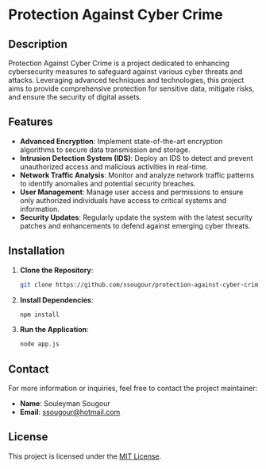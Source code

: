 # Protection Against Cyber Crime

## Description

Protection Against Cyber Crime is a project dedicated to enhancing cybersecurity measures to safeguard against various cyber threats and attacks. Leveraging advanced techniques and technologies, this project aims to provide comprehensive protection for sensitive data, mitigate risks, and ensure the security of digital assets.

## Features

- **Advanced Encryption**: Implement state-of-the-art encryption algorithms to secure data transmission and storage.
- **Intrusion Detection System (IDS)**: Deploy an IDS to detect and prevent unauthorized access and malicious activities in real-time.
- **Network Traffic Analysis**: Monitor and analyze network traffic patterns to identify anomalies and potential security breaches.
- **User Management**: Manage user access and permissions to ensure only authorized individuals have access to critical systems and information.
- **Security Updates**: Regularly update the system with the latest security patches and enhancements to defend against emerging cyber threats.

## Installation

1. **Clone the Repository**: 
    ```bash
    git clone https://github.com/ssougour/protection-against-cyber-crime.git
    ```
2. **Install Dependencies**: 
    ```bash
    npm install
    ```
3. **Run the Application**: 
    ```bash
    node app.js
    ```

## Contact

For more information or inquiries, feel free to contact the project maintainer:

- **Name**: Souleyman Sougour
- **Email**: ssougour@hotmail.com

## License

This project is licensed under the [MIT License](LICENSE).
